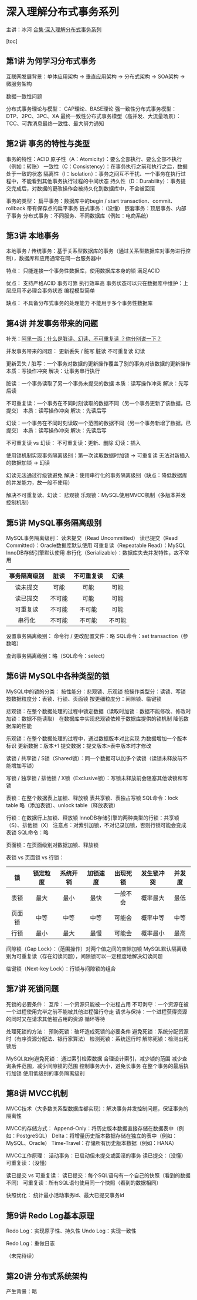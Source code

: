 # 深入理解分布式事务系列

主讲：冰河
[合集·深入理解分布式事务系列](https://space.bilibili.com/517638832/channel/collectiondetail?sid=415480)



[toc]



## 第1讲 为何学习分布式事务

互联网发展背景：单体应用架构 → 垂直应用架构 → 分布式架构 → SOA架构 → 微服务架构

数据一致性问题

分布式事务理论与模型：
CAP理论、BASE理论
强一致性分布式事务模型：DTP、2PC、3PC、XA
最终一致性分布式事务模型（高并发、大流量场景）：TCC、可靠消息最终一致性、最大努力通知



## 第2讲 事务的特性与类型

事务的特性：ACID
	原子性（A：Atomicity）：要么全部执行、要么全部不执行（例如：转账）
	一致性（C：Consistency）：在事务执行之前和执行之后，数据处于一致的状态
	隔离性（I：Isolation）：事务之间互不干扰、一个事务在执行过程中，不能看到其他事务执行过程的中间状态
	持久性（D：Durability）：事务提交完成后，对数据的更改操作会被持久化到数据库中，不会被回滚

事务的类型：
	扁平事务：数据库中的begin / start transaction、commit、rollback
	带有保存点的扁平事务
	链式事务：（没懂）
	嵌套事务：顶层事务、内部子事务
	分布式事务：不同服务、不同数据库（例如：电商系统）



## 第3讲 本地事务

本地事务 / 传统事务：基于关系型数据库的事务（通过关系型数据库对事务进行控制），数据库和应用通常在同一台服务器中

特点：
	只能连接一个事务性数据库，使用数据库本身的锁
	满足ACID

优点：
	支持严格ACID
	事务可靠
	执行效率高
	事务状态可以只在数据库中维护：上层应用不必理会事务状态
	编程模型简单

缺点：
	不具备分布式事务的处理能力
	不能用于多个事务性数据库



## 第4讲 并发事务带来的问题

补充：[阿里一面：什么是脏读、幻读、不可重复读 ？你分别说一下？](https://www.bilibili.com/video/BV19M411Z76o)

并发事务带来的问题：
	更新丢失 / 脏写
	脏读
	不可重复读
	幻读

更新丢失 / 脏写：一个事务对数据的更新操作覆盖了别的事务对该数据的更新操作
	本质：写操作冲突
	解决：让事务串行执行

脏读：一个事务读取了另一个事务未提交的数据
	本质：读写操作冲突
	解决：先写后读

不可重复读：一个事务在不同时刻读取的数据不同（另一个事务更新了该数据，已提交）
	本质：读写操作冲突
	解决：先读后写

幻读：一个事务在不同时刻读取一个范围的数据不同（另一个事务新增了数据，已提交）
	本质：读写操作冲突
	解决：先读后写

不可重复读 vs 幻读：
	不可重复读：更新、删除
	幻读：插入

使用锁机制实现事务隔离级别：第一次读取数据时加锁 → 可重复读
	无法对新插入的数据加锁 → 幻读

幻读无法通过行级锁避免
	解决：使用串行化的事务隔离级别（缺点：降低数据库的并发能力，故一般不使用）

解决不可重复读、幻读：
	悲观锁
	乐观锁：MySQL使用MVCC机制（多版本并发控制机制）



## 第5讲 MySQL事务隔离级别

MySQL事务隔离级别：
	读未提交（Read Uncommitted）
	读已提交（Read Committed）：Oracle数据库默认使用
	可重复读（Repeatable Read）：MySQL InnoDB存储引擎默认使用
	串行化（Serializable）：数据库失去并发特性，故不常用

| 事务隔离级别 |  脏读  | 不可重复读 |  幻读  |
| :----------: | :----: | :--------: | :----: |
|   读未提交   |  可能  |    可能    |  可能  |
|   读已提交   | 不可能 |    可能    |  可能  |
|   可重复读   | 不可能 |   不可能   |  可能  |
|    串行化    | 不可能 |   不可能   | 不可能 |

设置事务隔离级别：
	命令行 / 更改配置文件：略
	SQL命令：set transaction（参数略）

查询事务隔离级别：略（SQL命令：select）



## 第6讲 MySQL中各种类型的锁

MySQL中的锁的分类：
	按性能分：悲观锁、乐观锁
	按操作类型分：读锁、写锁
	按数据粒度分：表锁、行锁、页面锁
	按更细粒度分：间隙锁、临键锁

悲观锁：在整个数据处理的过程中锁定数据（读取时加锁：数据不能修改、修改时加锁：数据不能读取）
	在数据库中实现悲观锁依赖于数据库提供的锁机制
	降低数据库的性能

乐观锁：在整个数据处理的过程中，通过数据版本对比实现
	为数据增加一个版本标识
	更新数据：版本+1
	提交数据：提交版本>表中版本时才修改

读锁 / 共享锁 / S锁（Shared锁）：同一个数据可以加多个读锁（读锁未释放前不能增加写锁）

写锁 / 独享锁 / 排他锁 / X锁（Exclusive锁）：写锁未释放前会阻塞其他读锁和写锁

表锁：在整个数据表上加锁、释放锁
	表共享锁、表独占写锁
	SQL命令：lock table 略（添加表锁）、unlock table（释放表锁）

行锁：在数据行上加锁、释放锁
	InnoDB存储引擎的两种类型的行锁：共享锁（S）、排他锁（X）
	注意点：对索引加锁，不对记录加锁，否则行锁可能会变成表锁
	SQL命令：略

页面锁：在页面级别对数据加锁、释放锁

表锁 vs 页面锁 vs 行锁：

|   锁   | 锁定粒度 | 系统开销 | 加锁速度 | 出现死锁 | 发生锁冲突 | 并发度 |
| :----: | :------: | :------: | :------: | :------: | :--------: | :----: |
|  表锁  |   最大   |   最小   |   最快   | 一般不会 |  概率最大  |  最低  |
| 页面锁 |   中等   |   中等   |   中等   |  可能会  |  概率中等  |  中等  |
|  行锁  |   最小   |   最大   |   最慢   |  可能会  |  概率最小  |  最高  |

间隙锁（Gap Lock）：（范围操作）对两个值之间的空隙加锁
	MySQL默认隔离级别为可重复读（存在幻读问题），间隙锁可以一定程度地解决幻读问题	

临键锁（Next-key Lock）：行锁与间隙锁的组合



## 第7讲 死锁问题

死锁的必要条件：
	互斥：一个资源只能被一个进程占用
	不可剥夺：一个资源在被一个进程使用完毕之前不能被其他进程强行夺走
	请求与保持：一个进程获得资源的同时又在请求其他被占用的资源
	循环等待

处理死锁的方法：
	预防死锁：破坏造成死锁的必要条件
	避免死锁：系统分配资源时（有序资源分配法、银行家算法）
	检测死锁：系统运行时
	解除死锁：检测出死锁后

MySQL如何避免死锁：
	通过索引检索数据
	合理设计索引，减少锁的范围
	减少查询条件范围，减少间隙锁的范围
	控制事务大小，避免长事务
	在整个事务的最后执行加锁
	使用低级别的事务隔离级别



## 第8讲 MVCC机制

MVCC技术（大多数关系型数据库都实现）：解决事务并发控制问题，保证事务的隔离性

MVCC的存储方式：
	Append-Only：将历史版本数据直接存储在数据表中（例如：PostgreSQL）
	Delta：将增量历史版本数据存储在独立的表中（例如：MySQL、Oracle）
	Time-Travel：存储所有历史版本数据（例如：HANA）

MVCC工作原理：
	活动事务：已启动但未提交或回滚的事务
	读已提交：（没懂）
	可重复读：（没懂）

读已提交 vs 可重复读：
	读已提交：每个SQL语句有一个自己的快照（看到的数据不同）
	可重复读：所有SQL语句使用同一个快照（看到的数据相同）

快照优化：
	统计最小活动事务id、最大已提交事务id



## 第9讲 Redo Log基本原理

Redo Log：实现原子性、持久性
Undo Log：实现一致性

Redo Log：重做日志

（未完待续）



## 第20讲 分布式系统架构

产生背景：略

